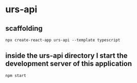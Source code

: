 # urs-api

## scaffolding

```shell
npx create-react-app urs-api --template typescript
```

## inside the urs-api directory I start the development server of this application

```shell
npm start
```
